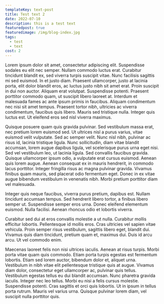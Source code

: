 ```yaml
---
templateKey: text-post
title: Test text 2
date: 2022-07-10
description: this is a test text
featuredpost: true
featuredimage: /img/blog-index.jpg
tags:
  - test
  - text
cost: 2
---
```

<!--StartFragment-->

Lorem ipsum dolor sit amet, consectetur adipiscing elit. Suspendisse sodales eu elit nec semper. Nullam commodo luctus erat. Curabitur tincidunt blandit ex, sed viverra turpis suscipit vitae. Nunc facilisis sagittis mi sed euismod. In et justo diam. Praesent ullamcorper, justo at lacinia porta, elit dolor blandit eros, ac luctus justo nibh sit amet erat. Proin suscipit in dui non auctor. Aliquam erat volutpat. Suspendisse potenti. Praesent porttitor commodo quam, ut suscipit libero laoreet at. Interdum et malesuada fames ac ante ipsum primis in faucibus. Aliquam condimentum nec nisi sit amet tempus. Praesent tortor nibh, ultricies ac viverra condimentum, faucibus quis libero. Mauris sed tristique nulla. Integer quis luctus est. Ut eleifend eros sed nisl viverra maximus.

Quisque posuere quam quis gravida pulvinar. Sed vestibulum massa erat, nec pretium lorem euismod sed. Ut ultrices nisl a purus varius, vitae euismod velit vulputate. Sed ac semper velit. Nunc nisl nibh, pulvinar ac risus id, lacinia tristique ligula. Nunc sollicitudin, diam vitae blandit accumsan, lorem augue dapibus ligula, vel scelerisque purus urna eget nisi. Sed vel vestibulum leo, ut lacinia ligula. Sed convallis faucibus gravida. Quisque ullamcorper ipsum odio, a vulputate erat cursus euismod. Aenean quis lorem augue. Aenean consequat ex in mauris hendrerit, in commodo lacus porttitor. Integer fringilla risus ac magna pulvinar gravida. Vivamus finibus quam mauris, sed placerat odio fermentum eget. Donec in ex vitae augue bibendum vestibulum in venenatis nibh. Morbi pretium porttitor diam vel malesuada.

Integer quis neque faucibus, viverra purus pretium, dapibus est. Nullam tincidunt accumsan tempus. Sed hendrerit libero tortor, a finibus libero semper ut. Suspendisse semper eros urna. Donec eleifend elementum euismod. Nulla facilisi. Aenean rhoncus odio et lobortis viverra.

Curabitur sed dui at eros convallis molestie a ut nulla. Curabitur mollis efficitur lobortis. Pellentesque id mollis eros. Cras ultricies vel sapien vitae vehicula. Proin semper risus vestibulum, sagittis libero eget, blandit dui. Vivamus quis diam tincidunt, pretium quam et, maximus dui. Duis id arcu arcu. Ut vel commodo enim.

Maecenas laoreet felis non nisi ultrices iaculis. Aenean at risus turpis. Morbi porta vitae quam quis commodo. Etiam porta turpis egestas est fermentum lobortis. Etiam sed lorem auctor, bibendum dolor et, aliquet urna. Vestibulum in nibh vitae elit pellentesque tristique quis at augue. Vivamus diam dolor, consectetur eget ullamcorper ac, pulvinar quis tellus. Vestibulum egestas tellus eu dui blandit accumsan. Nunc pharetra gravida iaculis. Integer nec leo tellus. Morbi eu nisi a felis cursus molestie. Suspendisse potenti. Cras sagittis et orci quis lobortis. Ut in ipsum in tellus porta rutrum. Mauris vel varius urna. Quisque pulvinar lorem diam, vel suscipit nulla porttitor quis.

<!--EndFragment-->